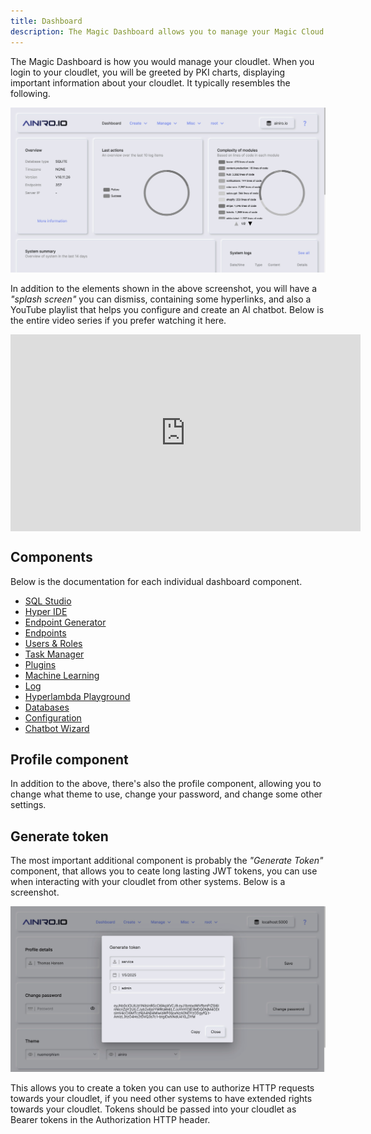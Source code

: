 ```yaml
---
title: Dashboard
description: The Magic Dashboard allows you to manage your Magic Cloud backend by providing a GUI interface towards the backend.
---
```


The Magic Dashboard is how you would manage your cloudlet. When you login to your cloudlet, you will be greeted by PKI charts, displaying important information about your cloudlet. It typically resembles the following.

![The Magic Dashboard](/images/dashboard.jpeg)

In addition to the elements shown in the above screenshot, you will have a _"splash screen"_ you can dismiss, containing some hyperlinks, and also a YouTube playlist that helps you configure and create an AI chatbot. Below is the entire video series if you prefer watching it here.

<iframe style="margin-left: auto; margin-right: auto; width: 560px; max-with: 100%; display: block;" width="560" height="315" src="https://www.youtube.com/embed/videoseries?list=PL_iESc2yi8IUCwO1TDft2oAfrUvJHuzU9" frameborder="0" allow="autoplay; encrypted-media" allowfullscreen></iframe>

## Components

Below is the documentation for each individual dashboard component.

* [SQL Studio](/dashboard/sql-studio/)
* [Hyper IDE](/dashboard/hyper-ide/)
* [Endpoint Generator](/dashboard/endpoint-generator/)
* [Endpoints](/dashboard/endpoints/)
* [Users & Roles](/dashboard/users-roles/)
* [Task Manager](/dashboard/task-manager/)
* [Plugins](/dashboard/plugins/)
* [Machine Learning](/dashboard/machine-learning/)
* [Log](/dashboard/log/)
* [Hyperlambda Playground](/dashboard/hyperlambda-playground/)
* [Databases](/dashboard/databases/)
* [Configuration](/dashboard/configuration/)
* [Chatbot Wizard](/dashboard/chatbot-wizard/)

## Profile component

In addition to the above, there's also the profile component, allowing you to change what theme to use, change your password, and change some other settings.

## Generate token

The most important additional component is probably the _"Generate Token"_ component, that allows you to ceate long lasting JWT tokens, you can use when interacting with your cloudlet from other systems. Below is a screenshot.

![Generate JWT token component](/images/generate-token.jpeg)

This allows you to create a token you can use to authorize HTTP requests towards your cloudlet, if you need other systems to have extended rights towards your cloudlet. Tokens should be passed into your cloudlet as Bearer tokens in the Authorization HTTP header.
